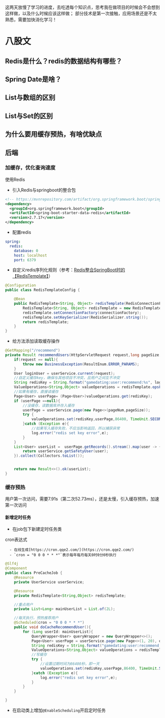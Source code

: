 这两天放慢了学习的进度，去吃透每个知识点，思考我在做项目的时候会不会想到这样做，以及什么时候应该这样做；
部分技术是第一次接触，应用场景还是不太熟悉，需要加快消化学习！
# 八股文
## Redis是什么？**redis的数据结构有哪些？**
## Spring Date是啥？
## List与数组的区别	
## List与Set的区别
## 为什么要用缓存预热，有啥优缺点
## 后端
### 加缓存，优化查询速度
使用Redis

- 引入Redis与springboot的整合包
```xml
<!-- https://mvnrepository.com/artifact/org.springframework.boot/spring-boot-starter-data-redis -->
<dependency>
  <groupId>org.springframework.boot</groupId>
  <artifactId>spring-boot-starter-data-redis</artifactId>
  <version>2.7.17</version>
</dependency>
```

- 配置redis
```yaml
spring:
  redis:
    database: 0
    host: localhost
    port: 6379
```

- 自定义redis序列化规则（参考：[Redis整合SpringBoot时的【RedisTemplate】](https://zhuanlan.zhihu.com/p/362107440)）
```java
@Configuration
public class RedisTemplateConfig {

    @Bean
    public RedisTemplate<String, Object> redisTemplate(RedisConnectionFactory connectionFactory) {
        RedisTemplate<String, Object> redisTemplate = new RedisTemplate<>();
        redisTemplate.setConnectionFactory(connectionFactory);
        redisTemplate.setKeySerializer(RedisSerializer.string());
        return redisTemplate;
    }
}
```

- 给方法添加读取缓存操作
```java
@GetMapping("/recommend")
private Result recommendUsers(HttpServletRequest request,long pageSize,long pageNum){
    if(request == null){
        throw new BusinessException(ResultEnum.ERROR_PARAMS);
    }
    User loginUser = userService.current(request);
    //自定义缓存key，确保与其他项目不冲突，且用户之间互不冲突
    String redisKey = String.format("gamedating:user:recommend:%s", loginUser.getId());
    ValueOperations<String,Object> valueOperations = redisTemplate.opsForValue();
    //如果有缓存，直接读缓存
    Page<User> userPage= (Page<User>)valueOperations.get(redisKey);
    if (userPage ==null){
        //没缓存，读数据库并存入缓存
        userPage = userService.page(new Page<>(pageNum,pageSize));
        try {
            valueOperations.set(redisKey,userPage,86400, TimeUnit.SECONDS);
        }catch (Exception e){
            //如果写入缓存失败，不应当影响返回，所以捕获异常
            log.error("redis set key error",e);
        }
    }
    List<User> userList =  userPage.getRecords().stream().map(user -> {
        return userService.getSafetyUser(user);
    }).collect(Collectors.toList());


    return new Result<>().ok(userList);
}
```
### 缓存预热	
用户第一次访问，需要7.91s（第二次52.73ms），还是太慢，引入缓存预热，加速第一次访问
#### 新增定时任务

- 在job包下新建定时任务类

cron表达式

      - 在线生成[https://cron.qqe2.com/](https://cron.qqe2.com/)
      - `cron = "0 0 0 * * *"`表示每年每月每天0时0分0秒执行
```java
@Slf4j
@Component
public class PreCacheJob {
    @Resource
    private UserService userService;

    @Resource
    private RedisTemplate<String,Object> redisTemplate;

    //重点用户
    private List<Long> mainUserList = List.of(2L);

    //每天执行，预热推荐用户
    @Scheduled(cron = "0 0 0 * * *")
    public void doCacheRecommendUser(){
        for (Long userId: mainUserList){
            QueryWrapper<User> queryWrapper = new QueryWrapper<>();
            Page<User> userPage = userService.page(new Page<>(1, 20), queryWrapper);
            String redisKey = String.format("gamedating:user:recommend:%s", userId);
            ValueOperations<String,Object> valueOperations = redisTemplate.opsForValue();
            //写缓存
            try {
                //设置过期时间为86400秒，即一天
                valueOperations.set(redisKey,userPage,86400, TimeUnit.SECONDS);
            }catch (Exception e){
                log.error("redis set key error",e);
            }
        }
    }

}
```

- 在启动类上增加`@EnableScheduling`开启定时任务

